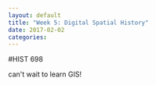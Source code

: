 ```yaml
---
layout: default
title: "Week 5: Digital Spatial History"
date: 2017-02-02
categories:
---
```


#HIST 698

can't wait to learn GIS!
